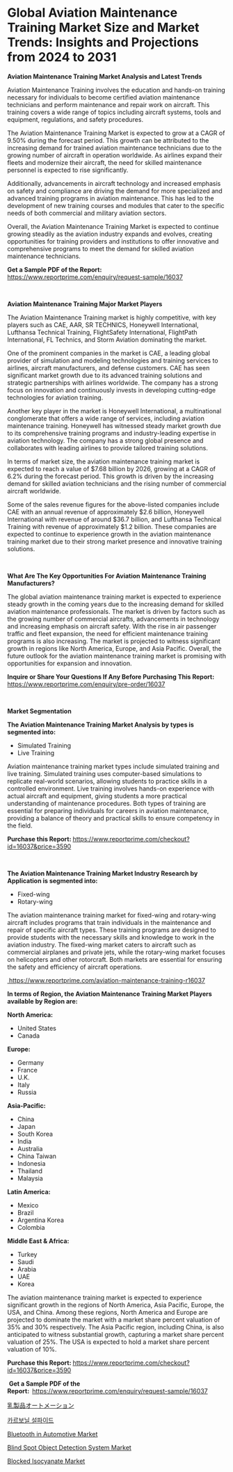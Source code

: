 <p><h1>Global Aviation Maintenance Training Market Size and Market Trends: Insights and Projections from 2024 to 2031</h1></p><p><strong>Aviation Maintenance Training Market Analysis and Latest Trends</strong></p>
<p><p>Aviation Maintenance Training involves the education and hands-on training necessary for individuals to become certified aviation maintenance technicians and perform maintenance and repair work on aircraft. This training covers a wide range of topics including aircraft systems, tools and equipment, regulations, and safety procedures.</p><p>The Aviation Maintenance Training Market is expected to grow at a CAGR of 9.50% during the forecast period. This growth can be attributed to the increasing demand for trained aviation maintenance technicians due to the growing number of aircraft in operation worldwide. As airlines expand their fleets and modernize their aircraft, the need for skilled maintenance personnel is expected to rise significantly.</p><p>Additionally, advancements in aircraft technology and increased emphasis on safety and compliance are driving the demand for more specialized and advanced training programs in aviation maintenance. This has led to the development of new training courses and modules that cater to the specific needs of both commercial and military aviation sectors.</p><p>Overall, the Aviation Maintenance Training Market is expected to continue growing steadily as the aviation industry expands and evolves, creating opportunities for training providers and institutions to offer innovative and comprehensive programs to meet the demand for skilled aviation maintenance technicians.</p></p>
<p><strong>Get a Sample PDF of the Report:&nbsp;</strong> <a href="https://www.reportprime.com/enquiry/request-sample/16037">https://www.reportprime.com/enquiry/request-sample/16037</a></p>
<p>&nbsp;</p>
<p><strong>Aviation Maintenance Training Major Market Players</strong></p>
<p><p>The Aviation Maintenance Training market is highly competitive, with key players such as CAE, AAR, SR TECHNICS, Honeywell International, Lufthansa Technical Training, FlightSafety International, FlightPath International, FL Technics, and Storm Aviation dominating the market. </p><p>One of the prominent companies in the market is CAE, a leading global provider of simulation and modeling technologies and training services to airlines, aircraft manufacturers, and defense customers. CAE has seen significant market growth due to its advanced training solutions and strategic partnerships with airlines worldwide. The company has a strong focus on innovation and continuously invests in developing cutting-edge technologies for aviation training.</p><p>Another key player in the market is Honeywell International, a multinational conglomerate that offers a wide range of services, including aviation maintenance training. Honeywell has witnessed steady market growth due to its comprehensive training programs and industry-leading expertise in aviation technology. The company has a strong global presence and collaborates with leading airlines to provide tailored training solutions.</p><p>In terms of market size, the aviation maintenance training market is expected to reach a value of $7.68 billion by 2026, growing at a CAGR of 6.2% during the forecast period. This growth is driven by the increasing demand for skilled aviation technicians and the rising number of commercial aircraft worldwide.</p><p>Some of the sales revenue figures for the above-listed companies include CAE with an annual revenue of approximately $2.6 billion, Honeywell International with revenue of around $36.7 billion, and Lufthansa Technical Training with revenue of approximately $1.2 billion. These companies are expected to continue to experience growth in the aviation maintenance training market due to their strong market presence and innovative training solutions.</p></p>
<p>&nbsp;</p>
<p><strong>What Are The Key Opportunities For Aviation Maintenance Training Manufacturers?</strong></p>
<p><p>The global aviation maintenance training market is expected to experience steady growth in the coming years due to the increasing demand for skilled aviation maintenance professionals. The market is driven by factors such as the growing number of commercial aircrafts, advancements in technology and increasing emphasis on aircraft safety. With the rise in air passenger traffic and fleet expansion, the need for efficient maintenance training programs is also increasing. The market is projected to witness significant growth in regions like North America, Europe, and Asia Pacific. Overall, the future outlook for the aviation maintenance training market is promising with opportunities for expansion and innovation.</p></p>
<p><strong>Inquire or Share Your Questions If Any Before Purchasing This Report:</strong> <a href="https://www.reportprime.com/enquiry/pre-order/16037">https://www.reportprime.com/enquiry/pre-order/16037</a></p>
<p>&nbsp;</p>
<p><strong>Market Segmentation</strong></p>
<p><strong>The Aviation Maintenance Training Market Analysis by types is segmented into:</strong></p>
<p><ul><li>Simulated Training</li><li>Live Training</li></ul></p>
<p><p>Aviation maintenance training market types include simulated training and live training. Simulated training uses computer-based simulations to replicate real-world scenarios, allowing students to practice skills in a controlled environment. Live training involves hands-on experience with actual aircraft and equipment, giving students a more practical understanding of maintenance procedures. Both types of training are essential for preparing individuals for careers in aviation maintenance, providing a balance of theory and practical skills to ensure competency in the field.</p></p>
<p><strong>Purchase this Report:&nbsp;</strong><a href="https://www.reportprime.com/checkout?id=16037&price=3590">https://www.reportprime.com/checkout?id=16037&price=3590</a></p>
<p>&nbsp;</p>
<p><strong>The Aviation Maintenance Training Market Industry Research by Application is segmented into:</strong></p>
<p><ul><li>Fixed-wing</li><li>Rotary-wing</li></ul></p>
<p><p>The aviation maintenance training market for fixed-wing and rotary-wing aircraft includes programs that train individuals in the maintenance and repair of specific aircraft types. These training programs are designed to provide students with the necessary skills and knowledge to work in the aviation industry. The fixed-wing market caters to aircraft such as commercial airplanes and private jets, while the rotary-wing market focuses on helicopters and other rotorcraft. Both markets are essential for ensuring the safety and efficiency of aircraft operations.</p></p>
<p><a href="https://www.reportprime.com/aviation-maintenance-training-r16037">&nbsp;https://www.reportprime.com/aviation-maintenance-training-r16037</a></p>
<p><strong>In terms of Region, the Aviation Maintenance Training Market Players available by Region are:</strong></p>
<p>
    <p> <strong> North America: </strong>
        <ul>
            <li>United States</li>
            <li>Canada</li>
        </ul>
        </p> 
    <p> <strong> Europe: </strong>
        <ul>
            <li>Germany</li>
            <li>France</li>
            <li>U.K.</li>
            <li>Italy</li>
            <li>Russia</li>
        </ul>
        </p> 
    <p> <strong> Asia-Pacific: </strong>
        <ul>
            <li>China</li>
            <li>Japan</li>
            <li>South Korea</li>
            <li>India</li>
            <li>Australia</li>
            <li>China Taiwan</li>
            <li>Indonesia</li>
            <li>Thailand</li>
            <li>Malaysia</li>
        </ul>
        </p> 
    <p> <strong> Latin America: </strong>
        <ul>
            <li>Mexico</li>
            <li>Brazil</li>
            <li>Argentina Korea</li>
            <li>Colombia</li>
        </ul>
        </p> 
    <p> <strong> Middle East & Africa: </strong>
        <ul>
            <li>Turkey</li>
            <li>Saudi</li>
            <li>Arabia</li>
            <li>UAE</li>
            <li>Korea</li>
        </ul>
    </p>
    </p>
<p><p>The aviation maintenance training market is expected to experience significant growth in the regions of North America, Asia Pacific, Europe, the USA, and China. Among these regions, North America and Europe are projected to dominate the market with a market share percent valuation of 35% and 30% respectively. The Asia Pacific region, including China, is also anticipated to witness substantial growth, capturing a market share percent valuation of 25%. The USA is expected to hold a market share percent valuation of 10%.</p></p>
<p><strong>Purchase this Report: </strong><a href="https://www.reportprime.com/checkout?id=16037&price=3590">https://www.reportprime.com/checkout?id=16037&price=3590</a></p>
<p>&nbsp;<strong>Get a Sample PDF of the Report:&nbsp;&nbsp;</strong><a href="https://www.reportprime.com/enquiry/request-sample/16037">https://www.reportprime.com/enquiry/request-sample/16037</a></p>
<p><strong></strong></p>
<p><p><a href="https://medium.com/@kelsitorphy644/%E4%B9%B3%E8%A3%BD%E5%93%81%E8%87%AA%E5%8B%95%E5%8C%96%E5%B8%82%E5%A0%B4%E8%A6%8F%E6%A8%A1-%E5%B8%82%E5%A0%B4%E5%B1%95%E6%9C%9B%E3%81%A8%E5%B8%82%E5%A0%B4%E4%BA%88%E6%B8%AC-2024%E5%B9%B4%E3%81%8B%E3%82%892031%E5%B9%B4%E3%81%BE%E3%81%A7-bdf27d3689d3">乳製品オートメーション</a></p><p><a href="https://github.com/royErdmtyan906778/Market-Research-Report-List-1/blob/main/743485123869.md">카르보닐 설파이드</a></p><p><a href="https://github.com/pjcfca/Market-Research-Report-List-2/blob/main/bluetooth-in-automotive-market.md">Bluetooth in Automotive Market</a></p><p><a href="https://github.com/wusalecollins540tpqoz/Market-Research-Report-List-2/blob/main/blind-spot-object-detection-system-market.md">Blind Spot Object Detection System Market</a></p><p><a href="https://issuu.com/reportprime-2/docs/blocked-isocyanate-market-size-2030.pptx">Blocked Isocyanate Market</a></p></p>